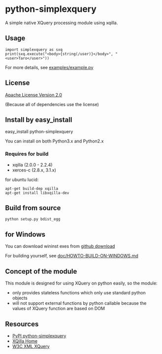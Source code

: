 # python-simplexquery

A simple native XQuery processing module using xqilla.

## Usage

    import simplexquery as sxq
    print(sxq.execute("<body>{string(/user)}</body>", "<user>Taro</user>"))

For more details, see 
[examples/example.py](http://github.com/bellbind/python-simplexquery/blob/master/examples/example.py)

## License

[Apache License Version 2.0](http://www.apache.org/licenses/LICENSE-2.0)

(Because all of dependencies use the license)

## Install by easy_install

   easy_install python-simplexquery

You can install on both Python3.x and Python2.x

### Requires for build

- xqilla (2.0.0 - 2.2.4)
- xerces-c (2.8.x, 3.1.x)

for ubuntu lucid:

    apt-get build-dep xqilla
    apt-get install libxqilla-dev

## Build from source

    python setup.py bdist_egg

## for Windows

You can download wininst exes from 
[github download](http://github.com/bellbind/python-simplexquery/downloads)

For building yourself, see 
[doc/HOWTO-BUILD-ON-WINDOWS.md](http://github.com/bellbind/python-simplexquery/blob/master/doc/HOWTO-BUILD-ON-WINDOWS.md)

## Concept of the module

This module is designed for using XQuery on python easily, so the module:

- only provides stateless functions which only use standard python objects
- will not support external functions by python callable 
  because the values of XQuery function are based on DOM

## Resources

- [PyPI python-simplexquery](http://pypi.python.org/pypi/python-simplexquery)
- [XQilla Home](http://xqilla.sourceforge.net/HomePage)
- [W3C XML XQuery](http://www.w3.org/XML/Query/)

